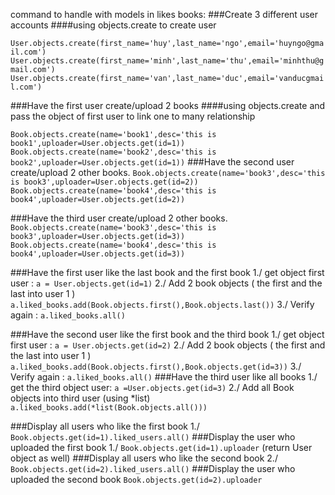 command to handle with models in likes books:
###Create 3 different user accounts
####using objects.create to create user

`User.objects.create(first_name='huy',last_name='ngo',email='huyngo@gmail.com')`
`User.objects.create(first_name='minh',last_name='thu',email='minhthu@gmail.com')`
`User.objects.create(first_name='van',last_name='duc',email='vanducgmail.com')`

###Have the first user create/upload 2 books
####using objects.create and pass the object of first user to link one to many relationship

`Book.objects.create(name='book1',desc='this is book1',uploader=User.objects.get(id=1))`
`Book.objects.create(name='book2',desc='this is book2',uploader=User.objects.get(id=1))`
###Have the second user create/upload 2 other books.
`Book.objects.create(name='book3',desc='this is book3',uploader=User.objects.get(id=2))`
`Book.objects.create(name='book4',desc='this is book4',uploader=User.objects.get(id=2))`

###Have the third user create/upload 2 other books.
`Book.objects.create(name='book3',desc='this is book3',uploader=User.objects.get(id=3))`
`Book.objects.create(name='book4',desc='this is book4',uploader=User.objects.get(id=3))`

###Have the first user like the last book and the first book
1./ get object first user :
`a = User.objects.get(id=1)`
2./ Add 2 book objects ( the first and the last into user 1 )
`a.liked_books.add(Book.objects.first(),Book.objects.last())`
3./ Verify again :
`a.liked_books.all()`

###Have the second user like the first book and the third book
1./ get object first user :
`a = User.objects.get(id=2)`
2./ Add 2 book objects ( the first and the last into user 1 )
`a.liked_books.add(Book.objects.first(),Book.objects.get(id=3))`
3./ Verify again :
`a.liked_books.all()`
###Have the third user like all books
1./ get the third object user:
`a =User.objects.get(id=3)`
2./ Add all Book objects into third user (using *list)
`a.liked_books.add(*list(Book.objects.all()))`

###Display all users who like the first book
1./  `Book.objects.get(id=1).liked_users.all()`
###Display the user who uploaded the first book
1./ `Book.objects.get(id=1).uploader` (return User object as well)
###Display all users who like the second book
2./ `Book.objects.get(id=2).liked_users.all()`
###Display the user who uploaded the second book
    `Book.objects.get(id=2).uploader`